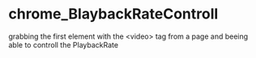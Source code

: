 # chrome_BlaybackRateControll
grabbing the first element with the &lt;video> tag from a page and beeing able to controll the PlaybackRate
